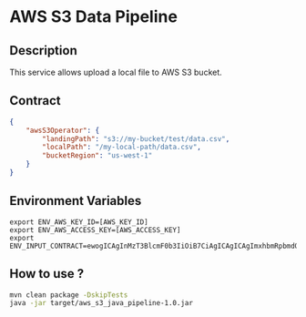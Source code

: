 # AWS S3 Data Pipeline

## Description

This service allows upload a local file to AWS S3 bucket.

## Contract

```json
{
    "awsS3Operator": {
        "landingPath": "s3://my-bucket/test/data.csv",
        "localPath": "/my-local-path/data.csv",
        "bucketRegion": "us-west-1"
    } 
}
```

## Environment Variables

```
export ENV_AWS_KEY_ID=[AWS_KEY_ID]
export ENV_AWS_ACCESS_KEY=[AWS_ACCESS_KEY]
export ENV_INPUT_CONTRACT=ewogICAgInMzT3BlcmF0b3IiOiB7CiAgICAgICAgImxhbmRpbmdQYXRoIjogInMzOi8vbXktYnVja2V0L3Rlc3QvZGF0YS5jc3YiLAogICAgICAgICJsb2NhbFBhdGgiOiAiL215LWxvY2FsLXBhdGgvZGF0YS5jc3YiLAogICAgICAgICJidWNrZXRSZWdpb24iOiAidXMtd2VzdC0xIgogICAgfSAKfQ==
```

## How to use ?
```bash
mvn clean package -DskipTests
java -jar target/aws_s3_java_pipeline-1.0.jar
```